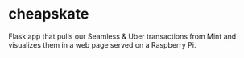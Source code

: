 # cheapskate
Flask app that pulls our Seamless &amp; Uber transactions from Mint and visualizes them in a web page served on a Raspberry Pi.

